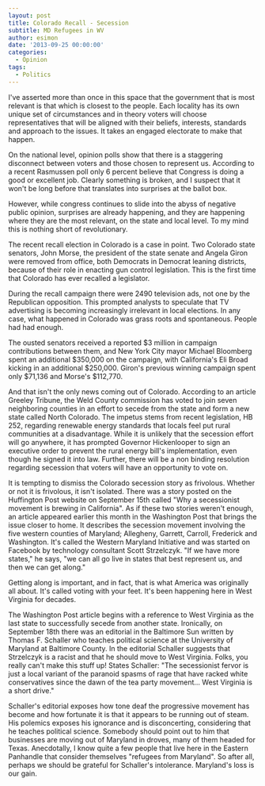 ```yaml
---
layout: post
title: Colorado Recall - Secession
subtitle: MD Refugees in WV
author: esimon
date: '2013-09-25 00:00:00'
categories:
  - Opinion
tags:
  - Politics
---
```

I've asserted more than once in this space that the government that is most relevant is that which is closest to the people. Each locality has its own unique set of circumstances and in theory voters will choose representatives that will be aligned with their beliefs, interests, standards and approach to the issues. It takes an engaged electorate to make that happen. 

On the national level, opinion polls show that there is a staggering disconnect between voters and those chosen to represent us. According to a recent Rasmussen poll only 6 percent believe that Congress is doing a good or excellent job. Clearly something is broken, and I suspect that it won't be long before that translates into surprises at the ballot box. 

However, while congress continues to slide into the abyss of negative public opinion, surprises are already happening, and they are happening where they are the most relevant, on the state and local level. To my mind this is nothing short of revolutionary. 

The recent recall election in Colorado is a case in point. Two Colorado state senators, John Morse, the president of the state senate and Angela Giron were removed from office, both Democrats in Democrat leaning districts, because of their role in enacting gun control legislation. This is the first time that Colorado has ever recalled a legislator. 

During the recall campaign there were 2490 television ads, not one by the Republican opposition. This prompted analysts to speculate that TV advertising is becoming increasingly irrelevant in local elections. In any case, what happened in Colorado was grass roots and spontaneous. People had had enough. 

The ousted senators received a reported $3 million in campaign contributions between them, and New York City mayor Michael Bloomberg spent an additional $350,000 on the campaign, with California's Eli Broad kicking in an additional $250,000. Giron's previous winning campaign spent only $71,136 and Morse's $112,770. 

And that isn't the only news coming out of Colorado. According to an article Greeley Tribune, the Weld County commission has voted to join seven neighboring counties in an effort to secede from the state and form a new state called North Colorado. The impetus stems from recent legislation, HB 252, regarding renewable energy standards that locals feel put rural communities at a disadvantage. While it is unlikely that the secession effort will go anywhere, it has prompted Governor Hickenlooper to sign an executive order to prevent the rural energy bill's implementation, even though he signed it into law. Further, there will be a non binding resolution regarding secession that voters will have an opportunity to vote on. 

It is tempting to dismiss the Colorado secession story as frivolous. Whether or not it is frivolous, it isn't isolated. There was a story posted on the Huffington Post website on September 15th called "Why a secessionist movement is brewing in California". As if these two stories weren't enough, an article appeared earlier this month in the Washington Post that brings the issue closer to home. It describes the secession movement involving the five western counties of Maryland; Allegheny, Garrett, Carroll, Frederick and Washington. It's called the Western Maryland Initiative and was started on Facebook by technology consultant Scott Strzelczyk. "If we have more states," he says, "we can all go live in states that best represent us, and then we can get along." 

Getting along is important, and in fact, that is what America was originally all about. It's called voting with your feet. It's been happening here in West Virginia for decades. 

The Washington Post article begins with a reference to West Virginia as the last state to successfully secede from another state. Ironically, on September 18th there was an editorial in the Baltimore Sun written by Thomas F. Schaller who teaches political science at the University of Maryland at Baltimore County. In the editorial Schaller suggests that Strzelczyk is a racist and that he should move to West Virginia. Folks, you really can't make this stuff up! States Schaller: "The secessionist fervor is just a local variant of the paranoid spasms of rage that have racked white conservatives since the dawn of the tea party movement... West Virginia is a short drive." 

Schaller's editorial exposes how tone deaf the progressive movement has become and how fortunate it is that it appears to be running out of steam. His polemics exposes his ignorance and is disconcerting, considering that he teaches political science. Somebody should point out to him that businesses are moving out of Maryland in droves, many of them headed for Texas. Anecdotally, I know quite a few people that live here in the Eastern Panhandle that consider themselves "refugees from Maryland". So after all, perhaps we should be grateful for Schaller's intolerance. Maryland's loss is our gain. 

 

